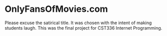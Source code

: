 # OnlyFansOfMovies.com
Please excuse the satirical title. It was chosen with the intent of making students laugh. This was the final project for CST336 Internet Programming.
